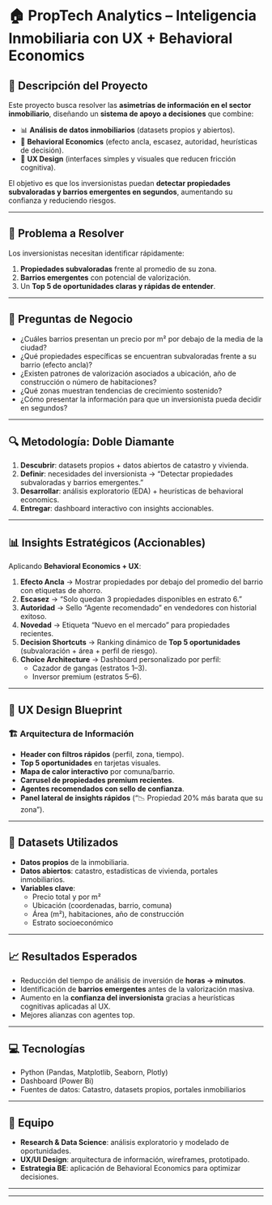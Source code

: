 # 🏠 PropTech Analytics – Inteligencia Inmobiliaria con UX + Behavioral Economics

## 🚀 Descripción del Proyecto
Este proyecto busca resolver las **asimetrías de información en el sector inmobiliario**, diseñando un **sistema de apoyo a decisiones** que combine:

- 📊 **Análisis de datos inmobiliarios** (datasets propios y abiertos).  
- 🧠 **Behavioral Economics** (efecto ancla, escasez, autoridad, heurísticas de decisión).  
- 🎨 **UX Design** (interfaces simples y visuales que reducen fricción cognitiva).  

El objetivo es que los inversionistas puedan **detectar propiedades subvaloradas y barrios emergentes en segundos**, aumentando su confianza y reduciendo riesgos.

---

## 🎯 Problema a Resolver
Los inversionistas necesitan identificar rápidamente:
1. **Propiedades subvaloradas** frente al promedio de su zona.  
2. **Barrios emergentes** con potencial de valorización.  
3. Un **Top 5 de oportunidades claras y rápidas de entender**.  

---

## 📌 Preguntas de Negocio
- ¿Cuáles barrios presentan un precio por m² por debajo de la media de la ciudad?  
- ¿Qué propiedades específicas se encuentran subvaloradas frente a su barrio (efecto ancla)?  
- ¿Existen patrones de valorización asociados a ubicación, año de construcción o número de habitaciones?  
- ¿Qué zonas muestran tendencias de crecimiento sostenido?  
- ¿Cómo presentar la información para que un inversionista pueda decidir en segundos?  

---

## 🔍 Metodología: Doble Diamante
1. **Descubrir**: datasets propios + datos abiertos de catastro y vivienda.  
2. **Definir**: necesidades del inversionista → “Detectar propiedades subvaloradas y barrios emergentes.”  
3. **Desarrollar**: análisis exploratorio (EDA) + heurísticas de behavioral economics.  
4. **Entregar**: dashboard interactivo con insights accionables.  

---

## 📊 Insights Estratégicos (Accionables)
Aplicando **Behavioral Economics + UX**:

1. **Efecto Ancla** → Mostrar propiedades por debajo del promedio del barrio con etiquetas de ahorro.  
2. **Escasez** → “Solo quedan 3 propiedades disponibles en estrato 6.”  
3. **Autoridad** → Sello “Agente recomendado” en vendedores con historial exitoso.  
4. **Novedad** → Etiqueta “Nuevo en el mercado” para propiedades recientes.  
5. **Decision Shortcuts** → Ranking dinámico de **Top 5 oportunidades** (subvaloración + área + perfil de riesgo).  
6. **Choice Architecture** → Dashboard personalizado por perfil:  
   - Cazador de gangas (estratos 1–3).  
   - Inversor premium (estratos 5–6).  

---

## 🎨 UX Design Blueprint

### 🏗 Arquitectura de Información
- **Header con filtros rápidos** (perfil, zona, tiempo).  
- **Top 5 oportunidades** en tarjetas visuales.  
- **Mapa de calor interactivo** por comuna/barrio.  
- **Carrusel de propiedades premium recientes**.  
- **Agentes recomendados con sello de confianza**.  
- **Panel lateral de insights rápidos** (“📉 Propiedad 20% más barata que su zona”).  

---

## 📂 Datasets Utilizados
- **Datos propios** de la inmobiliaria.  
- **Datos abiertos**: catastro, estadísticas de vivienda, portales inmobiliarios.  
- **Variables clave**:  
  - Precio total y por m²  
  - Ubicación (coordenadas, barrio, comuna)  
  - Área (m²), habitaciones, año de construcción  
  - Estrato socioeconómico  

---

## 📈 Resultados Esperados
- Reducción del tiempo de análisis de inversión de **horas → minutos**.  
- Identificación de **barrios emergentes** antes de la valorización masiva.  
- Aumento en la **confianza del inversionista** gracias a heurísticas cognitivas aplicadas al UX.  
- Mejores alianzas con agentes top.  

---

## 💻 Tecnologías
- Python (Pandas, Matplotlib, Seaborn, Plotly)  
- Dashboard (Power Bi)  
- Fuentes de datos: Catastro, datasets propios, portales inmobiliarios  

---

## 👥 Equipo
- **Research & Data Science**: análisis exploratorio y modelado de oportunidades.  
- **UX/UI Design**: arquitectura de información, wireframes, prototipado.  
- **Estrategia BE**: aplicación de Behavioral Economics para optimizar decisiones.  

---



---

